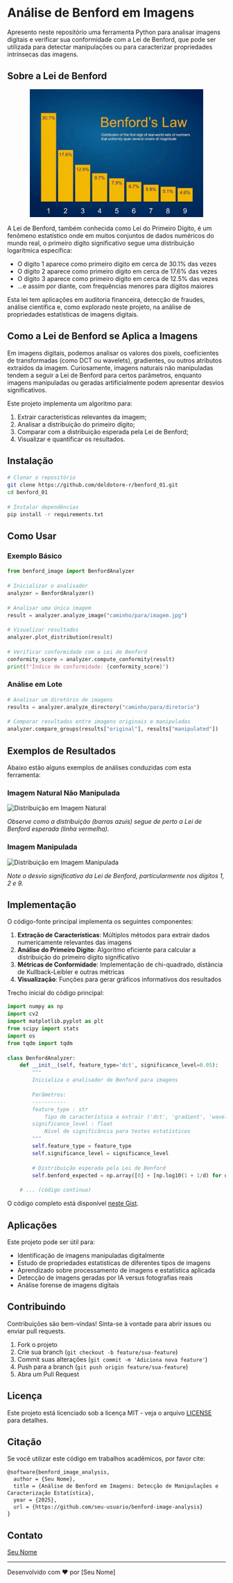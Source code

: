 # Análise de Benford em Imagens


Apresento neste repositório uma ferramenta Python para analisar imagens digitais e verificar sua conformidade com a Lei de Benford, que pode ser utilizada para detectar manipulações ou para caracterizar propriedades intrínsecas das imagens.

## Sobre a Lei de Benford

<p align="center">
  <img src="assets/Benford_graph.png" alt="Meu banner" width="400">
</p>

A Lei de Benford, também conhecida como Lei do Primeiro Dígito, é um fenômeno estatístico onde em muitos conjuntos de dados numéricos do mundo real, o primeiro dígito significativo segue uma distribuição logarítmica específica:

- O dígito 1 aparece como primeiro dígito em cerca de 30.1% das vezes
- O dígito 2 aparece como primeiro dígito em cerca de 17.6% das vezes
- O dígito 3 aparece como primeiro dígito em cerca de 12.5% das vezes
- ...e assim por diante, com frequências menores para dígitos maiores

Esta lei tem aplicações em auditoria financeira, detecção de fraudes, análise científica e, como explorado neste projeto, na análise de propriedades estatísticas de imagens digitais.

## Como a Lei de Benford se Aplica a Imagens

Em imagens digitais, podemos analisar os valores dos pixels, coeficientes de transformadas (como DCT ou wavelets), gradientes, ou outros atributos extraídos da imagem. Curiosamente, imagens naturais não manipuladas tendem a seguir a Lei de Benford para certos parâmetros, enquanto imagens manipuladas ou geradas artificialmente podem apresentar desvios significativos.

Este projeto implementa um algoritmo para:

1. Extrair características relevantes da imagem;
2. Analisar a distribuição do primeiro dígito;
3. Comparar com a distribuição esperada pela Lei de Benford;
4. Visualizar e quantificar os resultados.

## Instalação

```bash
# Clonar o repositório
git clone https://github.com/deldotore-r/benford_01.git
cd benford_01 

# Instalar dependências
pip install -r requirements.txt
```

## Como Usar

### Exemplo Básico

```python
from benford_image import BenfordAnalyzer

# Inicializar o analisador
analyzer = BenfordAnalyzer()

# Analisar uma única imagem
result = analyzer.analyze_image("caminho/para/imagem.jpg")

# Visualizar resultados
analyzer.plot_distribution(result)

# Verificar conformidade com a Lei de Benford
conformity_score = analyzer.compute_conformity(result)
print(f"Índice de conformidade: {conformity_score}")
```

### Análise em Lote

```python
# Analisar um diretório de imagens
results = analyzer.analyze_directory("caminho/para/diretorio")

# Comparar resultados entre imagens originais e manipuladas
analyzer.compare_groups(results["original"], results["manipulated"])
```

## Exemplos de Resultados

Abaixo estão alguns exemplos de análises conduzidas com esta ferramenta:

### Imagem Natural Não Manipulada
![Distribuição em Imagem Natural](https://github.com/seu-usuario/benford-image-analysis/raw/main/examples/natural_image_distribution.png)

*Observe como a distribuição (barras azuis) segue de perto a Lei de Benford esperada (linha vermelha).*

### Imagem Manipulada
![Distribuição em Imagem Manipulada](https://github.com/seu-usuario/benford-image-analysis/raw/main/examples/manipulated_image_distribution.png)

*Note o desvio significativo da Lei de Benford, particularmente nos dígitos 1, 2 e 9.*

## Implementação

O código-fonte principal implementa os seguintes componentes:

1. **Extração de Características**: Múltiplos métodos para extrair dados numericamente relevantes das imagens
2. **Análise do Primeiro Dígito**: Algoritmo eficiente para calcular a distribuição do primeiro dígito significativo
3. **Métricas de Conformidade**: Implementação de chi-quadrado, distância de Kullback-Leibler e outras métricas
4. **Visualização**: Funções para gerar gráficos informativos dos resultados

Trecho inicial do código principal:

```python
import numpy as np
import cv2
import matplotlib.pyplot as plt
from scipy import stats
import os
from tqdm import tqdm

class BenfordAnalyzer:
    def __init__(self, feature_type='dct', significance_level=0.05):
        """
        Inicializa o analisador de Benford para imagens
        
        Parâmetros:
        -----------
        feature_type : str
            Tipo de característica a extrair ('dct', 'gradient', 'wavelet', 'pixel')
        significance_level : float
            Nível de significância para testes estatísticos
        """
        self.feature_type = feature_type
        self.significance_level = significance_level
        
        # Distribuição esperada pela Lei de Benford
        self.benford_expected = np.array([0] + [np.log10(1 + 1/d) for d in range(1, 10)])
        
    # ... (código continua)
```

O código completo está disponível [neste Gist](https://gist.github.com/seu-usuario/link-para-seu-gist).

## Aplicações

Este projeto pode ser útil para:

- Identificação de imagens manipuladas digitalmente
- Estudo de propriedades estatísticas de diferentes tipos de imagens
- Aprendizado sobre processamento de imagens e estatística aplicada
- Detecção de imagens geradas por IA versus fotografias reais
- Análise forense de imagens digitais

## Contribuindo

Contribuições são bem-vindas! Sinta-se à vontade para abrir issues ou enviar pull requests.

1. Fork o projeto
2. Crie sua branch (`git checkout -b feature/sua-feature`)
3. Commit suas alterações (`git commit -m 'Adiciona nova feature'`)
4. Push para a branch (`git push origin feature/sua-feature`)
5. Abra um Pull Request

## Licença

Este projeto está licenciado sob a licença MIT - veja o arquivo [LICENSE](LICENSE) para detalhes.

## Citação

Se você utilizar este código em trabalhos acadêmicos, por favor cite:

```
@software{benford_image_analysis,
  author = {Seu Nome},
  title = {Análise de Benford em Imagens: Detecção de Manipulações e Caracterização Estatística},
  year = {2025},
  url = {https://github.com/seu-usuario/benford-image-analysis}
}
```

## Contato

[Seu Nome](mailto:seu-email@exemplo.com)

---

Desenvolvido com ❤️ por [Seu Nome]
